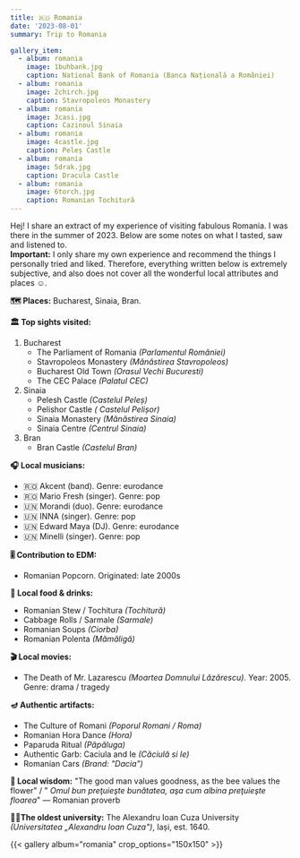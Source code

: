 ```yaml
---
title: 🇷🇴 Romania
date: '2023-08-01'
summary: Trip to Romania

gallery_item:
  - album: romania
    image: 1buhbank.jpg
    caption: National Bank of Romania (Banca Națională a României)
  - album: romania
    image: 2chirch.jpg
    caption: Stavropoleos Monastery
  - album: romania
    image: 3casi.jpg
    caption: Cazinoul Sinaia
  - album: romania
    image: 4castle.jpg
    caption: Peleș Castle
  - album: romania
    image: 5drak.jpg
    caption: Dracula Castle
  - album: romania
    image: 6torch.jpg
    caption: Romanian Tochitură
---
```

Hej! I share an extract of my experience of visiting fabulous Romania. I was there in the summer of 2023. Below are some notes on what I tasted, saw and listened to.<br>
<b>Important:</b> I only share my own experience and recommend the things I personally tried and liked. Therefore, everything written below is extremely subjective, and also does not cover all the wonderful local attributes and places ☺️.

<b>🗺 Places:</b> Bucharest, Sinaia, Bran. <br>

<b>🏛 Top sights visited: </b>
1. Bucharest
    - The Parliament of Romania <i>(Parlamentul României)</i>
    - Stavropoleos Monastery <i>(Mănăstirea Stavropoleos)</i>
    - Bucharest Old Town <i>(Orasul Vechi Bucuresti)</i>
    - The CEC Palace <i>(Palatul CEC)</i>
2. Sinaia
    - Pelesh Castle <i>(Castelul Peleș)</i>
    - Pelishor Castle <i>( Castelul Pelișor)</i>
    - Sinaia Monastery <i>(Mănăstirea Sinaia)</i>
    - Sinaia Centre <i>(Centrul Sinaia)</i>
3. Bran
    - Bran Castle <i>(Castelul Bran)</i>


<b>🎧 Local musicians: </b>
- 🇷🇴 Akcent (band). Genre: eurodance
- 🇷🇴 Mario Fresh (singer). Genre: pop
- 🇺🇳 Morandi (duo). Genre: eurodance
- 🇺🇳 INNA (singer).  Genre: pop
- 🇺🇳 Edward Maya (DJ). Genre: eurodance
- 🇺🇳 Minelli (singer). Genre: pop

<b>🎚️ Contribution to EDM: </b>
- Romanian Popcorn. Originated: late 2000s


<b>🥘 Local food & drinks: </b>
- Romanian Stew / Tochitura <i>(Tochitură)</i>
- Cabbage Rolls / Sarmale <i>(Sarmale)</i>
- Romanian Soups <i>(Ciorba)</i>
- Romanian Polenta <i>(Mămăligă)</i>

<b>🎬 Local movies:</b>
- The Death of Mr. Lazarescu <i>(Moartea Domnului Lăzărescu)</i>. Year: 2005. Genre: drama / tragedy


<b>🪔 Authentic artifacts:</b>
- The Culture of Romani <i>(Poporul Romani / Roma)</i>
- Romanian Hora Dance <i>(Hora)</i>
- Paparuda Ritual <i>(Păpăluga)</i> 
- Authentic Garb: Caciula and Ie <i>(Căciulă si Ie)</i> 
- Romanian Cars <i>(Brand: "Dacia")</i>

<b>🦉 Local wisdom:</b> "The good man values goodness, as the bee values the flower" / "<i> Omul bun preţuieşte bunătatea, aşa cum albina preţuieşte floarea</i>" — Romanian proverb


<b>👨‍🎓The oldest university:</b> The Alexandru Ioan Cuza University <i>(Universitatea „Alexandru Ioan Cuza")</i>, Iași, est. 1640. 


{{< gallery album="romania" crop_options="150x150" >}}
   